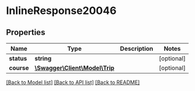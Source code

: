 # InlineResponse20046

## Properties
Name | Type | Description | Notes
------------ | ------------- | ------------- | -------------
**status** | **string** |  | [optional] 
**course** | [**\Swagger\Client\Model\Trip**](Trip.md) |  | [optional] 

[[Back to Model list]](../README.md#documentation-for-models) [[Back to API list]](../README.md#documentation-for-api-endpoints) [[Back to README]](../README.md)


